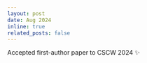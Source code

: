 ```yaml
---
layout: post
date: Aug 2024
inline: true
related_posts: false
---
```


Accepted first-author paper to CSCW 2024
:sparkles:
